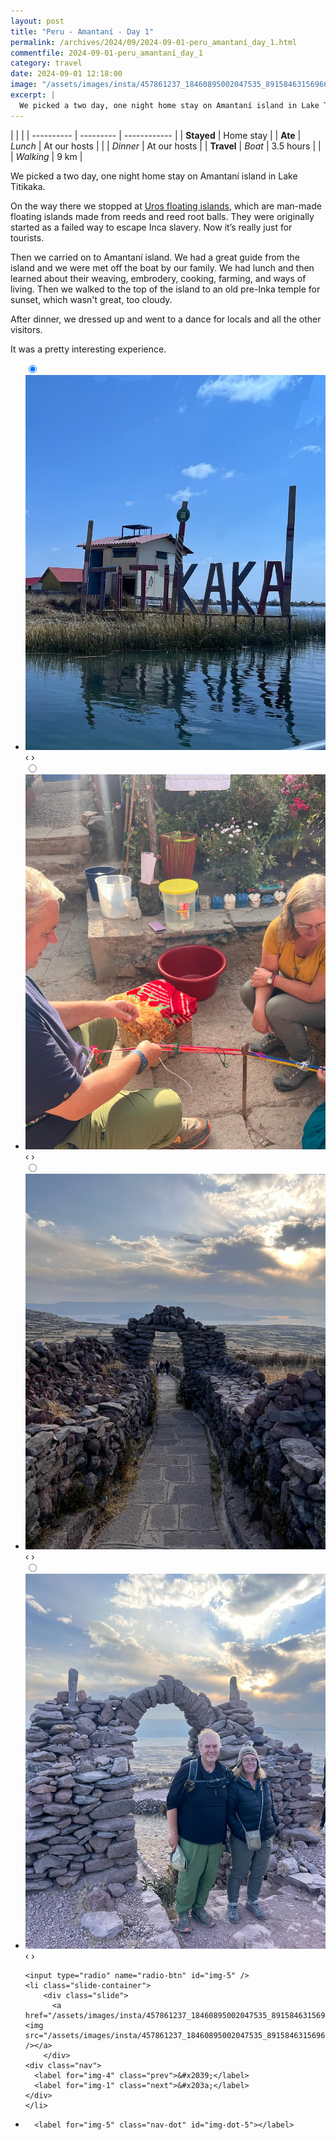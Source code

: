 ```yaml
---
layout: post
title: "Peru - Amantaní - Day 1"
permalink: /archives/2024/09/2024-09-01-peru_amantaní_day_1.html
commentfile: 2024-09-01-peru_amantaní_day_1
category: travel
date: 2024-09-01 12:18:00
image: "/assets/images/insta/457861237_18460895002047535_8915846315696625979_n_18061821511714145.jpg"
excerpt: |
  We picked a two day, one night home stay on Amantaní island in Lake Titikaka.
---
```


|            |           |
| ---------- | --------- | ------------ |
| **Stayed** | Home stay |
| **Ate**    | _Lunch_   | At our hosts |
|            | _Dinner_  | At our hosts |
| **Travel** | _Boat_    | 3.5 hours    |
|            | _Walking_ | 9 km         |

We picked a two day, one night home stay on Amantaní island in Lake Titikaka.

On the way there we stopped at [Uros floating islands](https://maps.app.goo.gl/J9pSkP3aXkJ2mrkw9), which are man-made floating islands made from reeds and reed root balls. They were originally started as a failed way to escape Inca slavery. Now it’s really just for tourists.

Then we carried on to Amantaní island. We had a great guide from the island and we were met off the boat by our family. We had lunch and then learned about their weaving, embrodery, cooking, farming, and ways of living. Then we walked to the top of the island to an old pre-Inka temple for sunset, which wasn't great, too cloudy.

After dinner, we dressed up and went to a dance for locals and all the other visitors.

It was a pretty interesting experience.

<ul class="slides">
    <input type="radio" name="radio-btn" id="img-1" checked="checked" />
    <li class="slide-container">
        <div class="slide">
          <a href="/assets/images/insta/458381007_18460895017047535_8286520976480097370_n_17873836401090947.jpg"><img src="/assets/images/insta/458381007_18460895017047535_8286520976480097370_n_17873836401090947.jpg" /></a>
        </div>
    <div class="nav">
      <label for="img-5" class="prev">&#x2039;</label>
      <label for="img-2" class="next">&#x203a;</label>
    </div>
    </li>
        <input type="radio" name="radio-btn" id="img-2"  />
    <li class="slide-container">
        <div class="slide">
          <a href="/assets/images/insta/458133245_18460895026047535_641128906978355428_n_18277417171212528.jpg"><img src="/assets/images/insta/458133245_18460895026047535_641128906978355428_n_18277417171212528.jpg" /></a>
        </div>
    <div class="nav">
      <label for="img-1" class="prev">&#x2039;</label>
      <label for="img-3" class="next">&#x203a;</label>
    </div>
    </li>
        <input type="radio" name="radio-btn" id="img-3"  />
    <li class="slide-container">
        <div class="slide">
          <a href="/assets/images/insta/458233219_18460895035047535_6921453651605081875_n_17908917590917950.jpg"><img src="/assets/images/insta/458233219_18460895035047535_6921453651605081875_n_17908917590917950.jpg" /></a>
        </div>
    <div class="nav">
      <label for="img-2" class="prev">&#x2039;</label>
      <label for="img-4" class="next">&#x203a;</label>
    </div>
    </li>
        <input type="radio" name="radio-btn" id="img-4"  />
    <li class="slide-container">
        <div class="slide">
          <a href="/assets/images/insta/458276981_18460895050047535_1998228955264706602_n_18039511436046222.jpg"><img src="/assets/images/insta/458276981_18460895050047535_1998228955264706602_n_18039511436046222.jpg" /></a>
        </div>
    <div class="nav">
      <label for="img-3" class="prev">&#x2039;</label>
      <label for="img-5" class="next">&#x203a;</label>
    </div>
    </li>
    
    <input type="radio" name="radio-btn" id="img-5" />
    <li class="slide-container">
        <div class="slide">
          <a href="/assets/images/insta/457861237_18460895002047535_8915846315696625979_n_18061821511714145.jpg"><img src="/assets/images/insta/457861237_18460895002047535_8915846315696625979_n_18061821511714145.jpg" /></a>
        </div>
    <div class="nav">
      <label for="img-4" class="prev">&#x2039;</label>
      <label for="img-1" class="next">&#x203a;</label>
    </div>
    </li>
			
<li class="nav-dots">
      <label for="img-1" class="nav-dot" id="img-dot-1"></label>
      <label for="img-2" class="nav-dot" id="img-dot-2"></label>
      <label for="img-3" class="nav-dot" id="img-dot-3"></label>
      <label for="img-4" class="nav-dot" id="img-dot-4"></label>

      <label for="img-5" class="nav-dot" id="img-dot-5"></label>

</li>
</ul>
